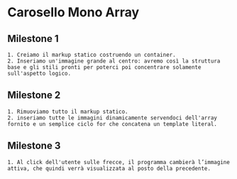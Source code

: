 # Carosello Mono Array

## Milestone 1
    1. Creiamo il markup statico costruendo un container.
    2. Inseriamo un'immagine grande al centro: avremo così la struttura base e gli stili pronti per poterci poi concentrare solamente sull'aspetto logico.

## Milestone 2
    1. Rimuoviamo tutto il markup statico.
    2. inseriamo tutte le immagini dinamicamente servendoci dell'array fornito e un semplice ciclo for che concatena un template literal.

## Milestone 3
    1. Al click dell'utente sulle frecce, il programma cambierà l’immagine attiva, che quindi verrà visualizzata al posto della precedente.